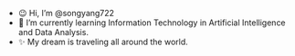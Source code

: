 - 😉 Hi, I’m @songyang722
- 🌱 I’m currently learning Information Technology in Artificial Intelligence and Data Analysis.
- ✨ My dream is traveling all around the world.

<!---
songyang722/songyang722 is a ✨ special ✨ repository because its `README.md` (this file) appears on your GitHub profile.
You can click the Preview link to take a look at your changes.
--->
